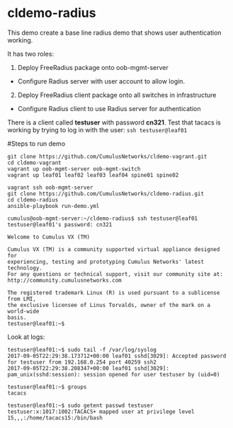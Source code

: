 # cldemo-radius

This demo create a base line radius demo that shows user authentication working.

It has two roles:
1. Deploy FreeRadius package onto oob-mgmt-server
* Configure Radius server with user account to allow login.
2. Deploy FreeRadius client package onto all switches in infrastructure
* Configure Radius client to use Radius server for authentication

There is a client called **testuser** with password **cn321**. Test that tacacs is working by trying to log in with the user:
`ssh testuser@leaf01`

#Steps to run demo
```
git clone https://github.com/CumulusNetworks/cldemo-vagrant.git
cd cldemo-vagrant
vagrant up oob-mgmt-server oob-mgmt-switch
vagrant up leaf01 leaf02 leaf03 leaf04 spine01 spine02
```

```
vagrant ssh oob-mgmt-server
git clone https://github.com/CumulusNetworks/cldemo-radius.git
cd cldemo-radius
ansible-playbook run-demo.yml
```

```
cumulus@oob-mgmt-server:~/cldemo-radius$ ssh testuser@leaf01
testuser@leaf01's password: cn321

Welcome to Cumulus VX (TM)

Cumulus VX (TM) is a community supported virtual appliance designed for
experiencing, testing and prototyping Cumulus Networks' latest technology.
For any questions or technical support, visit our community site at:
http://community.cumulusnetworks.com

The registered trademark Linux (R) is used pursuant to a sublicense from LMI,
the exclusive licensee of Linus Torvalds, owner of the mark on a world-wide
basis.
testuser@leaf01:~$
```

Look at logs:
```
testuser@leaf01:~$ sudo tail -f /var/log/syslog
2017-09-05T22:29:38.173712+00:00 leaf01 sshd[3029]: Accepted password for testuser from 192.168.0.254 port 40259 ssh2
2017-09-05T22:29:38.208347+00:00 leaf01 sshd[3029]: pam_unix(sshd:session): session opened for user testuser by (uid=0)
```

```
testuser@leaf01:~$ groups
tacacs
```

```
testuser@leaf01:~$ sudo getent passwd testuser
testuser:x:1017:1002:TACACS+ mapped user at privilege level 15,,,:/home/tacacs15:/bin/bash
```